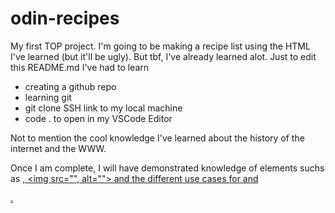 # odin-recipes
My first TOP project. I'm going to be making a recipe list using the HTML I've learned (but it'll be ugly). But tbf, I've already learned alot. Just to edit this README.md I've had to learn

- creating a github repo
- learning git
- git clone SSH link to my local machine
- code . to open in my VSCode Editor

Not to mention the cool knowledge I've learned about the history of the internet and the WWW.

Once I am complete, I will have demonstrated knowledge of elements suchs as <a href="">, <img src="", alt=""> and the different use cases for <h1-6> and <p>.